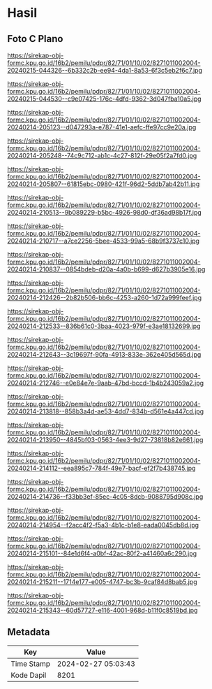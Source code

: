 # Hasil

## Foto C Plano

https://sirekap-obj-formc.kpu.go.id/16b2/pemilu/pdpr/82/71/01/10/02/8271011002004-20240215-044326--6b332c2b-ee94-4da1-8a53-6f3c5eb2f6c7.jpg

https://sirekap-obj-formc.kpu.go.id/16b2/pemilu/pdpr/82/71/01/10/02/8271011002004-20240215-044530--c9e07425-176c-4dfd-9362-3d047fba10a5.jpg

https://sirekap-obj-formc.kpu.go.id/16b2/pemilu/pdpr/82/71/01/10/02/8271011002004-20240214-205123--d047293a-e787-41e1-aefc-ffe97cc9e20a.jpg

https://sirekap-obj-formc.kpu.go.id/16b2/pemilu/pdpr/82/71/01/10/02/8271011002004-20240214-205248--74c9c712-ab1c-4c27-812f-29e05f2a7fd0.jpg

https://sirekap-obj-formc.kpu.go.id/16b2/pemilu/pdpr/82/71/01/10/02/8271011002004-20240214-205807--61815ebc-0980-421f-96d2-5ddb7ab42b11.jpg

https://sirekap-obj-formc.kpu.go.id/16b2/pemilu/pdpr/82/71/01/10/02/8271011002004-20240214-210513--9b089229-b5bc-4926-98d0-df36ad98b17f.jpg

https://sirekap-obj-formc.kpu.go.id/16b2/pemilu/pdpr/82/71/01/10/02/8271011002004-20240214-210717--a7ce2256-5bee-4533-99a5-68b9f3737c10.jpg

https://sirekap-obj-formc.kpu.go.id/16b2/pemilu/pdpr/82/71/01/10/02/8271011002004-20240214-210837--0854bdeb-d20a-4a0b-b699-d627b3905e16.jpg

https://sirekap-obj-formc.kpu.go.id/16b2/pemilu/pdpr/82/71/01/10/02/8271011002004-20240214-212426--2b82b506-bb6c-4253-a260-1d72a999feef.jpg

https://sirekap-obj-formc.kpu.go.id/16b2/pemilu/pdpr/82/71/01/10/02/8271011002004-20240214-212533--836b61c0-3baa-4023-979f-e3ae18132699.jpg

https://sirekap-obj-formc.kpu.go.id/16b2/pemilu/pdpr/82/71/01/10/02/8271011002004-20240214-212643--3c19697f-90fa-4913-833e-362e405d565d.jpg

https://sirekap-obj-formc.kpu.go.id/16b2/pemilu/pdpr/82/71/01/10/02/8271011002004-20240214-212746--e0e84e7e-9aab-47bd-bccd-1b4b243059a2.jpg

https://sirekap-obj-formc.kpu.go.id/16b2/pemilu/pdpr/82/71/01/10/02/8271011002004-20240214-213818--858b3a4d-ae53-4dd7-834b-d561e4a447cd.jpg

https://sirekap-obj-formc.kpu.go.id/16b2/pemilu/pdpr/82/71/01/10/02/8271011002004-20240214-213950--4845bf03-0563-4ee3-9d27-73818b82e661.jpg

https://sirekap-obj-formc.kpu.go.id/16b2/pemilu/pdpr/82/71/01/10/02/8271011002004-20240214-214112--eea895c7-784f-49e7-bacf-ef2f7b438745.jpg

https://sirekap-obj-formc.kpu.go.id/16b2/pemilu/pdpr/82/71/01/10/02/8271011002004-20240214-214736--f33bb3ef-85ec-4c05-8dcb-9088795d908c.jpg

https://sirekap-obj-formc.kpu.go.id/16b2/pemilu/pdpr/82/71/01/10/02/8271011002004-20240214-214954--f2acc4f2-f5a3-4b1c-b1e8-eada0045db8d.jpg

https://sirekap-obj-formc.kpu.go.id/16b2/pemilu/pdpr/82/71/01/10/02/8271011002004-20240214-215101--84e1d6f4-a0bf-42ac-80f2-a41460a6c290.jpg

https://sirekap-obj-formc.kpu.go.id/16b2/pemilu/pdpr/82/71/01/10/02/8271011002004-20240214-215211--1714e177-e005-4747-bc3b-9caf84d8bab5.jpg

https://sirekap-obj-formc.kpu.go.id/16b2/pemilu/pdpr/82/71/01/10/02/8271011002004-20240214-215343--60d57727-e116-4001-968d-b11f0c8519bd.jpg


## Metadata

| Key        | Value               |
| ---------- | ------------------- |
| Time Stamp | 2024-02-27 05:03:43 |
| Kode Dapil | 8201                |



